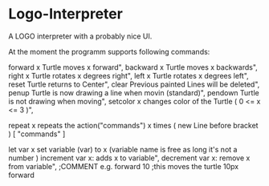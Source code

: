 Logo-Interpreter
================

A LOGO interpreter with a probably nice UI.

At the moment the programm supports following commands:

forward x    			Turtle moves x forward",
backward x   			Turtle moves x backwards",
right x 		  		Turtle rotates x degrees right",
left x   			  	Turtle rotates x degrees left",
reset    				  Turtle returns to Center",
clear      				Previous painted Lines will be deleted",
penup      				Turtle is now drawing a line when movin (standard)",
pendown    				Turtle is not drawing when moving",
setcolor x   			changes color of the Turtle ( 0 <= x <= 3 )",

repeat x          repeats the action("commands") x times ( new Line before bracket )
[
"commands" 
]

let var x 		    set variable (var) to x (variable name is free as long it's not a number  )
increment var x: 	adds x to variable",
decrement var x: 	remove x from variable",
;COMMENT          e.g. forward 10 ;this moves the turtle 10px forward
